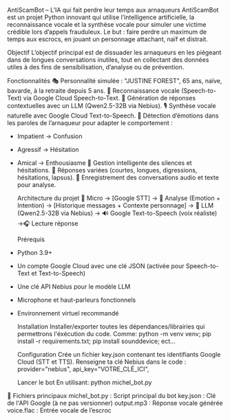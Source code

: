   AntiScamBot – L’IA qui fait perdre leur temps aux arnaqueurs
AntiScamBot est un projet Python innovant qui utilise l’intelligence artificielle, la reconnaissance vocale et la synthèse vocale pour simuler une victime crédible lors d’appels frauduleux. Le but : faire perdre un maximum de temps aux escrocs, en jouant un personnage attachant, naïf et distrait.

  Objectif
L’objectif principal est de dissuader les arnaqueurs en les piégeant dans de longues conversations inutiles, tout en collectant des données utiles à des fins de sensibilisation, d’analyse ou de prévention.

  Fonctionnalités
🎭 Personnalité simulée : "JUSTINE FOREST", 65 ans, naïve, bavarde, à la retraite depuis 5 ans.
🎤 Reconnaissance vocale (Speech-to-Text) via Google Cloud Speech-to-Text.
💬 Génération de réponses contextuelles avec un LLM (Qwen2.5-32B via Nebius).
🎙️ Synthèse vocale naturelle avec Google Cloud Text-to-Speech.
🤖 Détection d’émotions dans les paroles de l’arnaqueur pour adapter le comportement :
- Impatient → Confusion
- Agressif → Hésitation
- Amical → Enthousiasme
🧏 Gestion intelligente des silences et hésitations.
🎲 Réponses variées (courtes, longues, digressions, hésitations, lapsus).
📼 Enregistrement des conversations audio et texte pour analyse. 

   Architecture du projet
   🎤 Micro → [Google STT] → 🎯 Analyse (Emotion + Intention) → [Historique messages + Contexte personnage] → 🤖 LLM (Qwen2.5-32B via Nebius) → 🔊 Google Text-to-Speech (voix réaliste) →🎧 Lecture réponse

  Prérequis
- Python 3.9+
- Un compte Google Cloud avec une clé JSON (activée pour Speech-to-Text et Text-to-Speech)
- Une clé API Nebius pour le modèle LLM
- Microphone et haut-parleurs fonctionnels
- Environnement virtuel recommandé

  Installation
Installer/exporter toutes les dépendances/librairies qui permettrons l'éxécution du code. Comme: python -m venv venv; pip install -r requirements.txt; pip install sounddevice; ect...

  Configuration
Crée un fichier key.json contenant tes identifiants Google Cloud (STT et TTS).
Renseigne ta clé Nebius dans le code : provider="nebius",
    api_key="VOTRE_CLÉ_ICI",

  Lancer le bot
En utilisant: python michel_bot.py

📁 Fichiers principaux
michel_bot.py : Script principal du bot
key.json : Clé de l'API Google (à ne pas versionner)
output.mp3 : Réponse vocale générée
voice.flac : Entrée vocale de l’escroc

